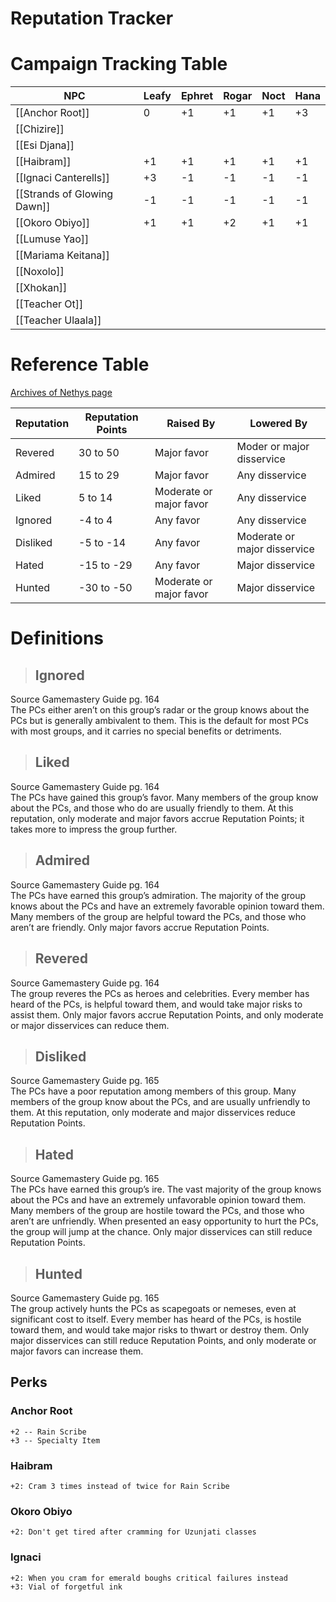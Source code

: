 # Reputation Tracker

# Campaign Tracking Table

| NPC                         | Leafy | Ephret | Rogar | Noct | Hana |
| --------------------------- | ----- | ------ | ----- | ---- | ---- |
| [[Anchor Root]]             | 0     | +1     | +1    | +1   | +3   |
| [[Chizire]]                 |       |        |       |      |      |
| [[Esi Djana]]               |       |        |       |      |      |
| [[Haibram]]                 | +1    | +1     | +1    | +1   | +1   |
| [[Ignaci Canterells]]       | +3    | -1     | -1    | -1   | -1   |
| [[Strands of Glowing Dawn]] | -1    | -1     | -1    | -1   | -1   |
| [[Okoro Obiyo]]             | +1    | +1     | +2    | +1   | +1   |
| [[Lumuse Yao]]              |       |        |       |      |      |
| [[Mariama Keitana]]         |       |        |       |      |      |
| [[Noxolo]]                  |       |        |       |      |      |
| [[Xhokan]]                  |       |        |       |      |      |
| [[Teacher Ot]]              |       |        |       |      |      |
| [[Teacher Ulaala]]          |       |        |       |      |      |

# Reference Table

[Archives of Nethys page](https://2e.aonprd.com/Rules.aspx?ID=1234)

| Reputation | Reputation Points | Raised By               | Lowered By                   |
| ---------- | ----------------- | ----------------------- | ---------------------------- |
| Revered    | 30 to 50          | Major favor             | Moder or major disservice    |
| Admired    | 15 to 29          | Major favor             | Any disservice               |
| Liked      | 5 to 14           | Moderate or major favor | Any disservice               |
| Ignored    | -4 to 4           | Any favor               | Any disservice               |
| Disliked   | -5 to -14         | Any favor               | Moderate or major disservice |
| Hated      | -15 to -29        | Any favor               | Major disservice             |
| Hunted     | -30 to -50        | Moderate or major favor | Major disservice             |

# Definitions

> ## Ignored

Source Gamemastery Guide pg. 164<br>
The PCs either aren’t on this group’s radar or the group knows about the PCs but is generally ambivalent to them. This is the default for most PCs with most groups, and it carries no special benefits or detriments.

> ## Liked

Source Gamemastery Guide pg. 164 <br>
The PCs have gained this group’s favor. Many members of the group know about the PCs, and those who do are usually friendly to them. At this reputation, only moderate and major favors accrue Reputation Points; it takes more to impress the group further.

> ## Admired

Source Gamemastery Guide pg. 164 <br>
The PCs have earned this group’s admiration. The majority of the group knows about the PCs and have an extremely favorable opinion toward them. Many members of the group are helpful toward the PCs, and those who aren’t are friendly. Only major favors accrue Reputation Points.

> ## Revered

Source Gamemastery Guide pg. 164<br>
The group reveres the PCs as heroes and celebrities. Every member has heard of the PCs, is helpful toward them, and would take major risks to assist them. Only major favors accrue Reputation Points, and only moderate or major disservices can reduce them.

> ## Disliked

Source Gamemastery Guide pg. 165<br>
The PCs have a poor reputation among members of this group. Many members of the group know about the PCs, and are usually unfriendly to them. At this reputation, only moderate and major disservices reduce Reputation Points.

> ## Hated

Source Gamemastery Guide pg. 165<br>
The PCs have earned this group’s ire. The vast majority of the group knows about the PCs and have an extremely unfavorable opinion toward them. Many members of the group are hostile toward the PCs, and those who aren’t are unfriendly. When presented an easy opportunity to hurt the PCs, the group will jump at the chance. Only major disservices can still reduce Reputation Points.

> ## Hunted

Source Gamemastery Guide pg. 165<br>
The group actively hunts the PCs as scapegoats or nemeses, even at significant cost to itself. Every member has heard of the PCs, is hostile toward them, and would take major risks to thwart or destroy them. Only major disservices can still reduce Reputation Points, and only moderate or major favors can increase them.


## Perks

### Anchor Root

```
+2 -- Rain Scribe
+3 -- Specialty Item
```

### Haibram

```
+2: Cram 3 times instead of twice for Rain Scribe 
```

### Okoro Obiyo

```
+2: Don't get tired after cramming for Uzunjati classes 
```

### Ignaci
```
+2: When you cram for emerald boughs critical failures instead
+3: Vial of forgetful ink
```
